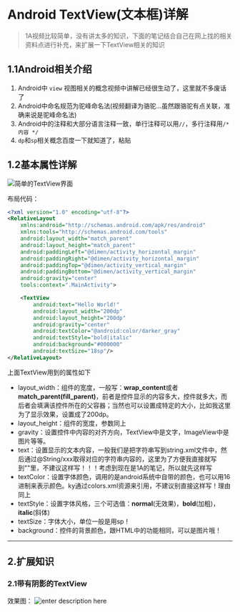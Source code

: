 # Android TextView(文本框)详解

> 1A视频比较简单，没有讲太多的知识，下面的笔记结合自己在网上找的相关资料点进行补充，来扩展一下TextView相关的知识

## 1.1Android相关介绍

 1. Android中 `view` 视图相关的概念视频中讲解已经很生动了，这里就不多废话了
 2. Android中命名规范为驼峰命名法(视频翻译为骆驼...虽然跟骆驼有点关联，准确来说是驼峰命名法)
 3. Android中的注释和大部分语言注释一致，单行注释可以用`//`，多行注释用`/* 内容 */`
 4. `dp`和`sp`相关概念百度一下就知道了，粘贴

## 1.2基本属性详解

![简单的TextView界面][1]


  
布局代码：
```xml
<?xml version="1.0" encoding="utf-8"?>
<RelativeLayout
    xmlns:android="http://schemas.android.com/apk/res/android"
    xmlns:tools="http://schemas.android.com/tools"
    android:layout_width="match_parent"
    android:layout_height="match_parent"
    android:paddingLeft="@dimen/activity_horizontal_margin"
    android:paddingRight="@dimen/activity_horizontal_margin"
    android:paddingTop="@dimen/activity_vertical_margin"
    android:paddingBottom="@dimen/activity_vertical_margin"
    android:gravity="center"
    tools:context=".MainActivity">

    <TextView
        android:text="Hello World!"
        android:layout_width="200dp"
        android:layout_height="200dp"
        android:gravity="center"
        android:textColor="@android:color/darker_gray"
        android:textStyle="bold|italic"
        android:background="#000000"
        android:textSize="18sp"/>
</RelativeLayout>
```

上面TextView用到的属性如下

 - layout_width：组件的宽度，一般写：**wrap_content**或者**match_parent(fill_parent)**，前者是控件显示的内容多大，控件就多大，而后者会填满该控件所在的父容器；当然也可以设置成特定的大小，比如我这里为了显示效果，设置成了200dp。
 - layout_height：组件的宽度，参数同上
 - gravity：设置控件中内容的对齐方向，TextView中是文字，ImageView中是图片等等。
 - text：设置显示的文本内容，一般我们是把字符串写到string.xml文件中，然后通过@String/xxx取得对应的字符串内容的，这里为了方便我直接就写到""里，不建议这样写！！！考虑到现在是1A的笔记，所以就先这样写
 - textColor：设置字体颜色，调用的是android系统中自带的颜色，也可以用16进制来表示颜色。ky通过colors.xml资源来引用，不建议别直接这样写！理由同上
 - textStyle：设置字体风格，三个可选值：**normal**(无效果)，**bold**(加粗)，**italic**(斜体)
 - textSize：字体大小，单位一般是用sp！
 - background：控件的背景颜色，跟HTML中的功能相同，可以是图片哦！


----------
## 2.扩展知识
### 2.1带有阴影的TextView
效果图：
![enter description here][2]


  [1]: ./images/1459342108637.jpg "简单的TextView界面"
  [2]: ./images/1459343856147.jpg "1459343856147.jpg"


